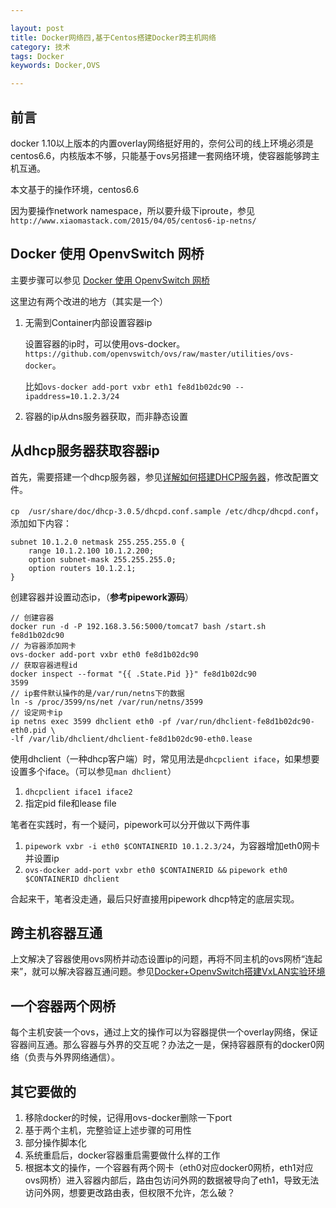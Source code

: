 ```yaml
---

layout: post
title: Docker网络四,基于Centos搭建Docker跨主机网络
category: 技术
tags: Docker
keywords: Docker,OVS

---
```


## 前言

docker 1.10以上版本的内置overlay网络挺好用的，奈何公司的线上环境必须是centos6.6，内核版本不够，只能基于ovs另搭建一套网络环境，使容器能够跨主机互通。

本文基于的操作环境，centos6.6

因为要操作network namespace，所以要升级下iproute，参见`http://www.xiaomastack.com/2015/04/05/centos6-ip-netns/`

## Docker 使用 OpenvSwitch 网桥

主要步骤可以参见 [Docker 使用 OpenvSwitch 网桥][]

这里边有两个改进的地方（其实是一个）

1. 无需到Container内部设置容器ip

    设置容器的ip时，可以使用ovs-docker。`https://github.com/openvswitch/ovs/raw/master/utilities/ovs-docker`。

    比如`ovs-docker add-port vxbr eth1 fe8d1b02dc90 --ipaddress=10.1.2.3/24`
    
2. 容器的ip从dns服务器获取，而非静态设置

## 从dhcp服务器获取容器ip

首先，需要搭建一个dhcp服务器，参见[详解如何搭建DHCP服务器][]，修改配置文件。

`cp  /usr/share/doc/dhcp-3.0.5/dhcpd.conf.sample /etc/dhcp/dhcpd.conf`，添加如下内容：

    subnet 10.1.2.0 netmask 255.255.255.0 {
        range 10.1.2.100 10.1.2.200;
        option subnet-mask 255.255.255.0;
        option routers 10.1.2.1;
    }


创建容器并设置动态ip，（**参考pipework源码**）

    // 创建容器
    docker run -d -P 192.168.3.56:5000/tomcat7 bash /start.sh
    fe8d1b02dc90
    // 为容器添加网卡
    ovs-docker add-port vxbr eth0 fe8d1b02dc90
    // 获取容器进程id
    docker inspect --format "{{ .State.Pid }}" fe8d1b02dc90
    3599
    // ip套件默认操作的是/var/run/netns下的数据
    ln -s /proc/3599/ns/net /var/run/netns/3599
    // 设定网卡ip
    ip netns exec 3599 dhclient eth0 -pf /var/run/dhclient-fe8d1b02dc90-eth0.pid \
    -lf /var/lib/dhclient/dhclient-fe8d1b02dc90-eth0.lease
    

使用dhclient（一种dhcp客户端）时，常见用法是`dhcpclient iface`，如果想要设置多个iface。（可以参见`man dhclient`）

1. `dhcpclient iface1 iface2`
2. 指定pid file和lease file

笔者在实践时，有一个疑问，pipework可以分开做以下两件事

1.  `pipework vxbr -i eth0 $CONTAINERID 10.1.2.3/24`，为容器增加eth0网卡并设置ip
2.  `ovs-docker add-port vxbr eth0 $CONTAINERID &&`
    `pipework eth0 $CONTAINERID dhclient`

合起来干，笔者没走通，最后只好直接用pipework dhcp特定的底层实现。

## 跨主机容器互通

上文解决了容器使用ovs网桥并动态设置ip的问题，再将不同主机的ovs网桥“连起来”，就可以解决容器互通问题。参见[Docker+OpenvSwitch搭建VxLAN实验环境][]

## 一个容器两个网桥

每个主机安装一个ovs，通过上文的操作可以为容器提供一个overlay网络，保证容器间互通。那么容器与外界的交互呢？办法之一是，保持容器原有的docker0网络（负责与外界网络通信）。


## 其它要做的

1. 移除docker的时候，记得用ovs-docker删除一下port
2. 基于两个主机，完整验证上述步骤的可用性
3. 部分操作脚本化
4. 系统重启后，docker容器重启需要做什么样的工作
5. 根据本文的操作，一个容器有两个网卡（eth0对应docker0网桥，eth1对应ovs网桥）进入容器内部后，路由包访问外网的数据被导向了eth1，导致无法访问外网，想要更改路由表，但权限不允许，怎么破？


[Docker 使用 OpenvSwitch 网桥]: http://blog.csdn.net/yeasy/article/details/42555431
[详解如何搭建DHCP服务器]: http://www.ahlinux.com/server/dhcp/17429.html
[Docker+OpenvSwitch搭建VxLAN实验环境]: http://www.cnblogs.com/yuuyuu/p/5180827.html#commentform